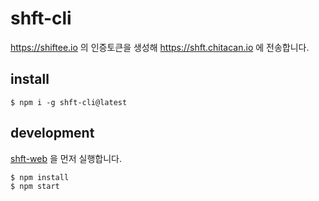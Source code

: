 # shft-cli

https://shiftee.io 의 인증토큰을 생성해 https://shft.chitacan.io 에 전송합니다.

## install

```
$ npm i -g shft-cli@latest
```

## development

[shft-web](../web) 을 먼저 실행합니다.

```
$ npm install
$ npm start
```
